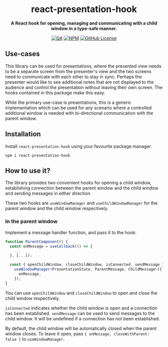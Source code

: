 <div align="center">

# react-presentation-hook

**A React hook for opening, managing and communicating with a child window in a type-safe manner.**

[![QA](https://img.shields.io/github/actions/workflow/status/davidsteiner/react-presentation-hook/ci.yml)](https://github.com/davidsteiner/react-presentation-hook/actions)
[![NPM](https://img.shields.io/npm/v/react-presentation-hook)](https://www.npmjs.com/package/react-presentation-hook)
[![GitHub License](https://img.shields.io/github/license/davidsteiner/react-presentation-hook)](LICENSE)

</div>

## Use-cases

This library can be used for presentations, where the presented view needs to be a separate screen from the presenter's view and the two screens need to communicate with each other to stay in sync. Perhaps the presenter would like to see additional notes that are not displayed to the audience and control the presentation without leaving their own screen. The hooks contained in this package make this easy.

While the primary use-case is presentations, this is a generic implementation which can be used for any scenario where a controlled additional window is needed with bi-directional communication with the parent window.

## Installation

Install `react-presentation-hook` using your favourite package manager.

```shell
npm i react-presentation-hook
```

## How to use it?

The library provides two convenient hooks for opening a child window, establishing
connection between the parent window and the child window and sending messages
in either direction.

These two hooks are `useWindowManager` and `useChildWindowManager` for the parent
window and the child window respectively.

### In the parent window

Implement a message handler function, and pass it to the hook:

```typescript
function ParentComponent() {
  const onMessage = useCallback(() => {
    ...
  }, [...]);

  const { openChildWindow, closeChildWindow, isConnected, sendMessage } =
    useWindowManager<PresentationState, ParentMessage, ChildMessage>({
      onMessage,
    });
}
```

You can use `openChildWindow` and `closeChildWindow` to open and close the child window
respectively.

`isConnected` indicates whether the child window is open and a connection
has been established. `sendMessage` can be used to send messages
to the child window. It will be undefined if a connection has not been
established.

By default, the child window will be automatically closed when the
parent window closes. To leave it open, pass `{ onMessage, closeWithParent: false }`
to `useWindowManager`.
